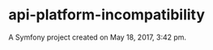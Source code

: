api-platform-incompatibility
============================

A Symfony project created on May 18, 2017, 3:42 pm.

